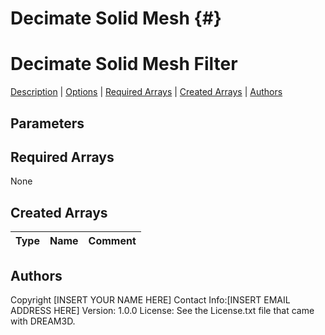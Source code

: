 
Decimate Solid Mesh {#}
======
<h1 class="pHeading1">Decimate Solid Mesh Filter</h1>
<p class="pCellBody">
<a href="../Filters/DecimateSolidMesh.html#wp2">Description</a>
| <a href="../Filters/DecimateSolidMesh.html#wp3">Options</a>
| <a href="../Filters/DecimateSolidMesh.html#wp4">Required Arrays</a>
| <a href="../Filters/DecimateSolidMesh.html#wp5">Created Arrays</a>
| <a href="../Filters/DecimateSolidMesh.html#wp1">Authors</a> 

## Parameters ##

## Required Arrays ##
None



## Created Arrays ##

| Type | Name | Comment |
|------|------|---------|

## Authors ##

Copyright [INSERT YOUR NAME HERE]
Contact Info:[INSERT EMAIL ADDRESS HERE]
Version: 1.0.0
License: See the License.txt file that came with DREAM3D.

